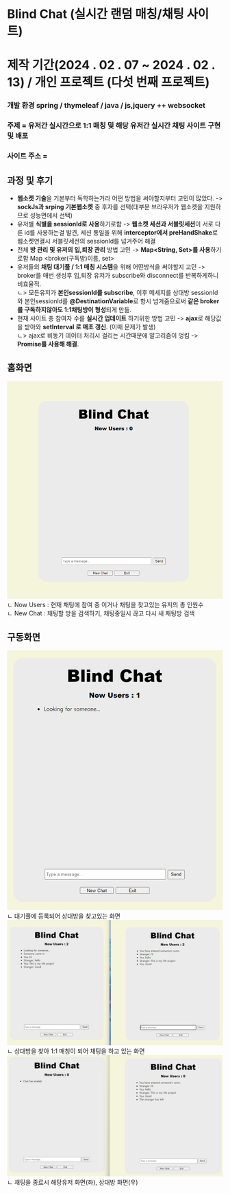 
# Blind Chat (실시간 랜덤 매칭/채팅 사이트)
  
# 제작 기간(2024 . 02 . 07 ~ 2024 . 02 . 13)  / 개인 프로젝트 (다섯 번째 프로젝트) 

### 개발 환경 spring / thymeleaf / java / js,jquery  ++ websocket
   
### 주제 = 유저간 실시간으로 1:1 매칭 및 해당 유저간 실시간 채팅 사이트 구현 및 배포    
   
### 사이트 주소 = 
     

## 과정 및 후기
- **웹소켓 기술**을 기본부터 독학하는거라 어떤 방법을 써야할지부터 고민이 많았다. -> **sockJs과 srping 기본웹소켓** 중 후자를 선택(대부분 브라우저가 웹소켓을 지원하므로 성능면에서 선택)
- 유저별 **식별을 sessionId로 사용**하기로함 -> **웹소켓 세션과 서블릿세션**이 서로 다른 id를 사용하는걸 발견, 세션 통일을 위해 **interceptor에서 preHandShake**로 웹소켓연결시 서블릿세션의 sessionId를 넘겨주어 해결
- 전체 **방 관리 및 유저의 입,퇴장 관리** 방법 고민 -> **Map<String, Set<String>>를 사용**하기로함 Map <broker(구독방)이름, set<sessionId>>  
- 유저들의 **채팅 대기풀 / 1:1 매칭 시스템**을 위해 어떤방식을 써야할지 고민 -> broker를 매번 생성후 입,퇴장 유저가 subscribe와 disconnect를 반복하게하니 비효율적.  <br/> 
  ㄴ> 모든유저가 **본인sessionId를 subscribe**, 이후 메세지를 상대방 sessionId와 본인sessionId를 **@DestinationVariable**로 항시 넘겨줌으로써 **같은 broker를 구독하지않아도 1:1채팅방이 형성**되게 만듦. 
- 현재 사이트 총 참여자 수를 **실시간 업데이트** 하기위한 방법 고민 -> **ajax**로 해당값을 받아와 **setInterval 로 매초 갱신**. (이때 문제가 발생)  <br/> 
  ㄴ> ajax로 비동기 데이터 처리시 걸리는 시간때문에 알고리즘이 엉킴 -> **Promise를 사용해 해결**.

 
## 홈화면
<img src="pictures/home.png">
ㄴ Now Users : 현재 채팅에 참여 중 이거나 채팅을 찾고있는 유저의 총 인원수 <br/> 
ㄴ New Chat : 채팅할 방을 검색하기, 채팅중일시 끊고 다시 새 채팅방 검색

## 구동화면
<img src="pictures/looking.png">
ㄴ 대기풀에 등록되어 상대방을 찾고있는 화면 <br/> 
<img src="pictures/chat.png">
ㄴ 상대방을 찾아 1:1 매칭이 되어 채팅을 하고 있는 화면 <br/> 
<img src="pictures/end.png">
ㄴ 채팅을 종료시 해당유저 화면(좌), 상대방 화면(우)

